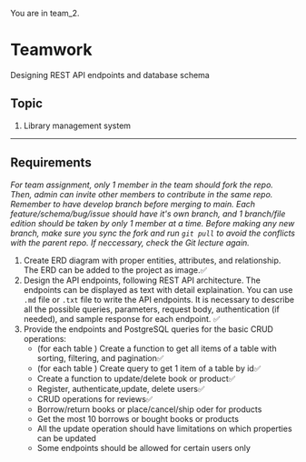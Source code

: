 You are in team_2.

# Teamwork
Designing REST API endpoints and database schema

## Topic
1. Library management system
---
## Requirements
*For team assignment, only 1 member in the team should fork the repo. Then, admin can invite other members to contribute in the same repo. Remember to have develop branch before merging to main. Each feature/schema/bug/issue should have it's own branch, and 1 branch/file edition should be taken by only 1 member at a time. Before making any new branch, make sure you sync the fork and run `git pull` to avoid the conflicts with the parent repo. If neccessary, check the Git lecture again.*
1. Create ERD diagram with proper entities, attributes, and relationship. The ERD can be added to the project as image.:white_check_mark:
2. Design the API endpoints, following REST API architecture. The endpoints can be displayed as text with detail explaination. You can use `.md` file or `.txt` file to write the API endpoints. It is necessary to describe all the possible queries, parameters, request body, authentication (if needed), and sample response for each endpoint. :white_check_mark:
4. Provide the endpoints and PostgreSQL queries for the basic CRUD operations:
   - (for each table ) Create a function to get all items of a table with sorting, filtering, and pagination:white_check_mark:
   - (for each table ) Create query to get 1 item of a table by id:white_check_mark:
   - Create a function to update/delete book or product:white_check_mark:
   - Register, authenticate,update, delete users:white_check_mark:
   - CRUD operations for reviews:white_check_mark:
   - Borrow/return books or place/cancel/ship oder for products
   - Get the most 10 borrows or bought books or products
   - All the update operation should have limitations on which properties can be updated
   - Some endpoints should be allowed for certain users only

